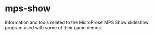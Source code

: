 # mps-show
Information and tools related to the MicroProse MPS Show slideshow program used with some of their game demos. 
